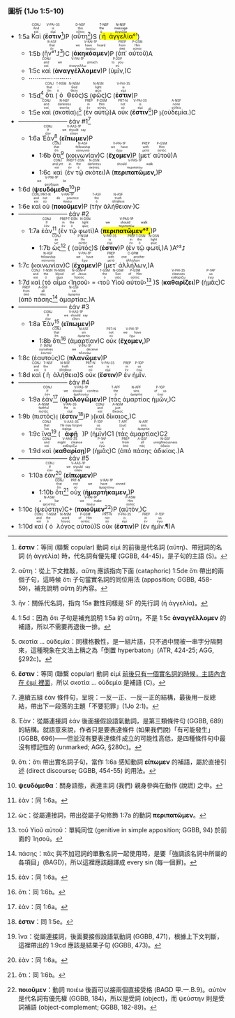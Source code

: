 ### 圖析 (1Jo 1:5-10)


- 1:5a <RUBY><ruby><ruby>Καὶ<rt>καί</rt></ruby><rt>And</rt></ruby><rt>CONJ</rt></RUBY> (<RUBY><ruby><ruby><strong>ἔστιν</strong><rt>εἰμί</rt></ruby><rt>is</rt></ruby><rt>V-PAI-3S</rt></RUBY>[^1])P (<RUBY><ruby><ruby>αὕτη<rt>οὗτος</rt></ruby><rt>this</rt></ruby><rt>D-NSF</rt></RUBY>[^2])S (<mark><RUBY><ruby><ruby>ἡ<rt>ὁ</rt></ruby><rt>the</rt></ruby><rt>T-NSF</rt></RUBY> <RUBY><ruby><ruby>ἀγγελία<rt>ἀγγελία</rt></ruby><rt>message</rt></ruby><rt>N-NSF</rt></RUBY>°¹</mark>) 
	- 1:5b (<RUBY><ruby><ruby>ἣν°¹⮥<rt>ὅς</rt></ruby><rt>that</rt></ruby><rt>R-ASF</rt></RUBY>[^3])C (<RUBY><ruby><ruby><strong>ἀκηκόαμεν</strong><rt>ἀκούω</rt></ruby><rt>we have heard</rt></ruby><rt>V-RAI-1P</rt></RUBY>)P (<RUBY><ruby><ruby>ἀπ᾽<rt>ἀπό</rt></ruby><rt>from</rt></ruby><rt>PREP</rt></RUBY> <RUBY><ruby><ruby>αὐτοῦ<rt>αὐτός</rt></ruby><rt>Him</rt></ruby><rt>P-GSM</rt></RUBY>)A
	- 1:5c <RUBY><ruby><ruby>καὶ<rt>καί</rt></ruby><rt>and</rt></ruby><rt>CONJ</rt></RUBY> (<RUBY><ruby><ruby><strong>ἀναγγέλλομεν</strong><rt>ἀναγγέλλω</rt></ruby><rt>we preach</rt></ruby><rt>V-PAI-1P</rt></RUBY>)P (<RUBY><ruby><ruby>ὑμῖν,<rt>σύ</rt></ruby><rt>to you</rt></ruby><rt>P-2DP</rt></RUBY>)C
	- ⋯⋯⋯⋯⋯⋯⋯
	- 1:5d[^4] <RUBY><ruby><ruby>ὅτι<rt>ὅτι</rt></ruby><rt>that</rt></ruby><rt>CONJ</rt></RUBY> (<RUBY><ruby><ruby>ὁ<rt>ὁ</rt></ruby><rt>-</rt></ruby><rt>T-NSM</rt></RUBY> <RUBY><ruby><ruby>Θεὸς<rt>θεός</rt></ruby><rt>God</rt></ruby><rt>N-NSM</rt></RUBY>)S (<RUBY><ruby><ruby>φῶς<rt>φῶς</rt></ruby><rt>light</rt></ruby><rt>N-NSN</rt></RUBY>)C (<RUBY><ruby><ruby><strong>ἐστιν</strong><rt>εἰμί</rt></ruby><rt>is</rt></ruby><rt>V-PAI-3S</rt></RUBY>)P
	- 1:5e <RUBY><ruby><ruby>καὶ<rt>καί</rt></ruby><rt>and</rt></ruby><rt>CONJ</rt></RUBY> (<RUBY><ruby><ruby>σκοτία<rt>σκοτία</rt></ruby><rt>darkness</rt></ruby><rt>N-NSF</rt></RUBY>)⦇[^5] (<RUBY><ruby><ruby>ἐν<rt>ἐν</rt></ruby><rt>in</rt></ruby><rt>PREP</rt></RUBY> <RUBY><ruby><ruby>αὐτῷ<rt>αὐτός</rt></ruby><rt>Him</rt></ruby><rt>P-DSM</rt></RUBY>)A <RUBY><ruby><ruby>οὐκ<rt>οὐ</rt></ruby><rt>not</rt></ruby><rt>PRT-N</rt></RUBY> (<RUBY><ruby><ruby><strong>ἔστιν</strong><rt>εἰμί</rt></ruby><rt>is</rt></ruby><rt>V-PAI-3S</rt></RUBY>[^6])P ⦈(<RUBY><ruby><ruby>οὐδεμία.<rt>οὐδείς</rt></ruby><rt>none</rt></ruby><rt>A-NSF</rt></RUBY>)C 
- ———————— ἐάν #1[^7]
	- 1:6a <RUBY><ruby><ruby>Ἐὰν<rt>ἐάν</rt></ruby><rt>If</rt></ruby><rt>CONJ</rt></RUBY>[^8] (<RUBY><ruby><ruby><strong>εἴπωμεν</strong><rt>εἶπον</rt></ruby><rt>we should say</rt></ruby><rt>V-AAS-1P</rt></RUBY>)P
		- 1:6b <RUBY><ruby><ruby>ὅτι<rt>ὅτι</rt></ruby><rt>that</rt></ruby><rt>CONJ</rt></RUBY>[^9] (<RUBY><ruby><ruby>κοινωνίαν<rt>κοινωνία</rt></ruby><rt>fellowship</rt></ruby><rt>N-ASF</rt></RUBY>)C (<RUBY><ruby><ruby><strong>ἔχομεν</strong><rt>ἔχω</rt></ruby><rt>we have</rt></ruby><rt>V-PAI-1P</rt></RUBY>)P (<RUBY><ruby><ruby>μετ᾽<rt>μετά</rt></ruby><rt>with</rt></ruby><rt>PREP</rt></RUBY> <RUBY><ruby><ruby>αὐτοῦ<rt>αὐτός</rt></ruby><rt>Him</rt></ruby><rt>P-GSM</rt></RUBY>)A 
		- 1:6c <RUBY><ruby><ruby>καὶ<rt>καί</rt></ruby><rt>and yet</rt></ruby><rt>CONJ</rt></RUBY> (<RUBY><ruby><ruby>ἐν<rt>ἐν</rt></ruby><rt>in</rt></ruby><rt>PREP</rt></RUBY> <RUBY><ruby><ruby>τῷ<rt>ὁ</rt></ruby><rt>the</rt></ruby><rt>T-DSN</rt></RUBY> <RUBY><ruby><ruby>σκότει<rt>σκότος</rt></ruby><rt>darkness</rt></ruby><rt>N-DSN</rt></RUBY>)A (<RUBY><ruby><ruby><strong>περιπατῶμεν,</strong><rt>περιπατέω</rt></ruby><rt>should walk</rt></ruby><rt>V-PAS-1P</rt></RUBY>)P 
- 1:6d (<RUBY><ruby><ruby><strong>ψευδόμεθα</strong><rt>ψεύδομαι</rt></ruby><rt>we lie</rt></ruby><rt>V-PNI-1P</rt></RUBY>[^10])P
- 1:6e <RUBY><ruby><ruby>καὶ<rt>καί</rt></ruby><rt>and</rt></ruby><rt>CONJ</rt></RUBY> <RUBY><ruby><ruby>οὐ<rt>οὐ</rt></ruby><rt>not</rt></ruby><rt>PRT-N</rt></RUBY> (<RUBY><ruby><ruby><strong>ποιοῦμεν</strong><rt>ποιέω</rt></ruby><rt>do practice</rt></ruby><rt>V-PAI-1P</rt></RUBY>)P (<RUBY><ruby><ruby>τὴν<rt>ὁ</rt></ruby><rt>the</rt></ruby><rt>T-ASF</rt></RUBY> <RUBY><ruby><ruby>ἀλήθειαν·<rt>ἀλήθεια</rt></ruby><rt>truth</rt></ruby><rt>N-ASF</rt></RUBY>)C
- ———————— ἐάν #2
	- 1:7a <RUBY><ruby><ruby>ἐὰν<rt>ἐάν</rt></ruby><rt>If</rt></ruby><rt>CONJ</rt></RUBY>[^11] (<RUBY><ruby><ruby>ἐν<rt>ἐν</rt></ruby><rt>in</rt></ruby><rt>PREP</rt></RUBY> <RUBY><ruby><ruby>τῷ<rt>ὁ</rt></ruby><rt>the</rt></ruby><rt>T-DSN</rt></RUBY> <RUBY><ruby><ruby>φωτὶ<rt>φῶς</rt></ruby><rt>light</rt></ruby><rt>N-DSN</rt></RUBY>)A (<mark><RUBY><ruby><ruby><strong>περιπατῶμεν°²,</strong><rt>περιπατέω</rt></ruby><rt>we should walk</rt></ruby><rt>V-PAS-1P</rt></RUBY></mark>)P
		- 1:7b <RUBY><ruby><ruby>ὡς<rt>ὡς</rt></ruby><rt>as</rt></ruby><rt>CONJ</rt></RUBY>[^12] { (<RUBY><ruby><ruby>αὐτός<rt>αὐτός</rt></ruby><rt>He</rt></ruby><rt>P-NSM</rt></RUBY>)S (<RUBY><ruby><ruby><strong>ἐστιν</strong><rt>εἰμί</rt></ruby><rt>is</rt></ruby><rt>V-PAI-3S</rt></RUBY>)P (<RUBY><ruby><ruby>ἐν<rt>ἐν</rt></ruby><rt>in</rt></ruby><rt>PREP</rt></RUBY> <RUBY><ruby><ruby>τῷ<rt>ὁ</rt></ruby><rt>the</rt></ruby><rt>T-DSN</rt></RUBY> <RUBY><ruby><ruby>φωτί,<rt>φῶς</rt></ruby><rt>light</rt></ruby><rt>N-DSN</rt></RUBY>)A }A°²⮥
- 1:7c (<RUBY><ruby><ruby>κοινωνίαν<rt>κοινωνία</rt></ruby><rt>fellowship</rt></ruby><rt>N-ASF</rt></RUBY>)C (<RUBY><ruby><ruby><strong>ἔχομεν</strong><rt>ἔχω</rt></ruby><rt>we have</rt></ruby><rt>V-PAI-1P</rt></RUBY>)P (<RUBY><ruby><ruby>μετ᾽<rt>μετά</rt></ruby><rt>with</rt></ruby><rt>PREP</rt></RUBY> <RUBY><ruby><ruby>ἀλλήλων,<rt>ἀλλήλων</rt></ruby><rt>one another</rt></ruby><rt>C-GPM</rt></RUBY>)A
- 1:7d <RUBY><ruby><ruby>καὶ<rt>καί</rt></ruby><rt>and</rt></ruby><rt>CONJ</rt></RUBY> (<RUBY><ruby><ruby>τὸ<rt>ὁ</rt></ruby><rt>the</rt></ruby><rt>T-NSN</rt></RUBY> <RUBY><ruby><ruby>αἷμα<rt>αἷμα</rt></ruby><rt>blood</rt></ruby><rt>N-NSN</rt></RUBY> ‹<RUBY><ruby><ruby>Ἰησοῦ<rt>Ἰησοῦς</rt></ruby><rt>of Jesus</rt></ruby><rt>N-GSM-P</rt></RUBY>› = ‹<RUBY><ruby><ruby>τοῦ<rt>ὁ</rt></ruby><rt>the</rt></ruby><rt>T-GSM</rt></RUBY> <RUBY><ruby><ruby>Υἱοῦ<rt>υἱός</rt></ruby><rt>Son</rt></ruby><rt>N-GSM</rt></RUBY> <RUBY><ruby><ruby>αὐτοῦ<rt>αὐτός</rt></ruby><rt>of Him</rt></ruby><rt>P-GSM</rt></RUBY>›[^13] )S (<RUBY><ruby><ruby><strong>καθαρίζει</strong><rt>καθαρίζω</rt></ruby><rt>cleanses</rt></ruby><rt>V-PAI-3S</rt></RUBY>)P (<RUBY><ruby><ruby>ἡμᾶς<rt>ἐγώ</rt></ruby><rt>us</rt></ruby><rt>P-1AP</rt></RUBY>)C (<RUBY><ruby><ruby>ἀπὸ<rt>ἀπό</rt></ruby><rt>from</rt></ruby><rt>PREP</rt></RUBY> <RUBY><ruby><ruby>πάσης<rt>πᾶς</rt></ruby><rt>all</rt></ruby><rt>A-GSF</rt></RUBY>[^14] <RUBY><ruby><ruby>ἁμαρτίας.<rt>ἁμαρτία</rt></ruby><rt>sin</rt></ruby><rt>N-GSF</rt></RUBY>)A
- ———————— ἐάν #3
	- 1:8a <RUBY><ruby><ruby>Ἐὰν<rt>ἐάν</rt></ruby><rt>If</rt></ruby><rt>CONJ</rt></RUBY>[^15] (<RUBY><ruby><ruby><strong>εἴπωμεν</strong><rt>εἶπον</rt></ruby><rt>we should say</rt></ruby><rt>V-AAS-1P</rt></RUBY>)P
		- 1:8b <RUBY><ruby><ruby>ὅτι<rt>ὅτι</rt></ruby><rt>that</rt></ruby><rt>CONJ</rt></RUBY>[^16] (<RUBY><ruby><ruby>ἁμαρτίαν<rt>ἁμαρτία</rt></ruby><rt>sin</rt></ruby><rt>N-ASF</rt></RUBY>)C <RUBY><ruby><ruby>οὐκ<rt>οὐ</rt></ruby><rt>not</rt></ruby><rt>PRT-N</rt></RUBY> (<RUBY><ruby><ruby><strong>ἔχομεν,</strong><rt>ἔχω</rt></ruby><rt>we have</rt></ruby><rt>V-PAI-1P</rt></RUBY>)P 
- 1:8c (<RUBY><ruby><ruby>ἑαυτοὺς<rt>ἑαυτοῦ</rt></ruby><rt>ourselves</rt></ruby><rt>F-1APM</rt></RUBY>)C (<RUBY><ruby><ruby><strong>πλανῶμεν</strong><rt>πλανάω</rt></ruby><rt>we deceive</rt></ruby><rt>V-PAI-1P</rt></RUBY>)P
- 1:8d <RUBY><ruby><ruby>καὶ<rt>καί</rt></ruby><rt>and</rt></ruby><rt>CONJ</rt></RUBY> (<RUBY><ruby><ruby>ἡ<rt>ὁ</rt></ruby><rt>the</rt></ruby><rt>T-NSF</rt></RUBY> <RUBY><ruby><ruby>ἀλήθεια<rt>ἀλήθεια</rt></ruby><rt>truth</rt></ruby><rt>N-NSF</rt></RUBY>)S <RUBY><ruby><ruby>οὐκ<rt>οὐ</rt></ruby><rt>not</rt></ruby><rt>PRT-N</rt></RUBY> (<RUBY><ruby><ruby><strong>ἔστιν</strong><rt>εἰμί</rt></ruby><rt>is</rt></ruby><rt>V-PAI-3S</rt></RUBY>)P <RUBY><ruby><ruby>ἐν<rt>ἐν</rt></ruby><rt>in</rt></ruby><rt>PREP</rt></RUBY> <RUBY><ruby><ruby>ἡμῖν.<rt>ἐγώ</rt></ruby><rt>us</rt></ruby><rt>P-1DP</rt></RUBY> 
- ———————— ἐάν #4
	- 1:9a <RUBY><ruby><ruby>ἐὰν<rt>ἐάν</rt></ruby><rt>If</rt></ruby><rt>CONJ</rt></RUBY>[^17] (<RUBY><ruby><ruby><strong>ὁμολογῶμεν</strong><rt>ὁμολογέω</rt></ruby><rt>we should confess</rt></ruby><rt>V-PAS-1P</rt></RUBY>)P (<RUBY><ruby><ruby>τὰς<rt>ὁ</rt></ruby><rt>the</rt></ruby><rt>T-APF</rt></RUBY> <RUBY><ruby><ruby>ἁμαρτίας<rt>ἁμαρτία</rt></ruby><rt>sins</rt></ruby><rt>N-APF</rt></RUBY> <RUBY><ruby><ruby>ἡμῶν,<rt>ἐγώ</rt></ruby><rt>of us</rt></ruby><rt>P-1GP</rt></RUBY>)C 
- 1:9b (<RUBY><ruby><ruby>πιστός<rt>πιστός</rt></ruby><rt>faithful</rt></ruby><rt>A-NSM</rt></RUBY>)⦇ (<RUBY><ruby><ruby><strong>ἐστιν</strong><rt>εἰμί</rt></ruby><rt>He is</rt></ruby><rt>V-PAI-3S</rt></RUBY>[^18])P ⦈(<RUBY><ruby><ruby>καὶ<rt>καί</rt></ruby><rt>and</rt></ruby><rt>CONJ</rt></RUBY> <RUBY><ruby><ruby>δίκαιος,<rt>δίκαιος</rt></ruby><rt>just</rt></ruby><rt>A-NSM</rt></RUBY>)C
	- 1:9c <RUBY><ruby><ruby>ἵνα<rt>ἵνα</rt></ruby><rt>that</rt></ruby><rt>CONJ</rt></RUBY>[^19] (<RUBY><ruby><ruby><strong>ἀφῇ</strong><rt>ἀφίημι</rt></ruby><rt>He may forgive</rt></ruby><rt>V-AAS-3S</rt></RUBY>)P (<RUBY><ruby><ruby>ἡμῖν<rt>ἐγώ</rt></ruby><rt>us</rt></ruby><rt>P-1DP</rt></RUBY>)C1 (<RUBY><ruby><ruby>τὰς<rt>ὁ</rt></ruby><rt>[our]</rt></ruby><rt>T-APF</rt></RUBY> <RUBY><ruby><ruby>ἁμαρτίας<rt>ἁμαρτία</rt></ruby><rt>sins</rt></ruby><rt>N-APF</rt></RUBY>)C2
	- 1:9d <RUBY><ruby><ruby>καὶ<rt>καί</rt></ruby><rt>and</rt></ruby><rt>CONJ</rt></RUBY> (<RUBY><ruby><ruby><strong>καθαρίσῃ</strong><rt>καθαρίζω</rt></ruby><rt>might cleanse</rt></ruby><rt>V-AAS-3S</rt></RUBY>)P (<RUBY><ruby><ruby>ἡμᾶς<rt>ἐγώ</rt></ruby><rt>us</rt></ruby><rt>P-1AP</rt></RUBY>)C (<RUBY><ruby><ruby>ἀπὸ<rt>ἀπό</rt></ruby><rt>from</rt></ruby><rt>PREP</rt></RUBY> <RUBY><ruby><ruby>πάσης<rt>πᾶς</rt></ruby><rt>all</rt></ruby><rt>A-GSF</rt></RUBY> <RUBY><ruby><ruby>ἀδικίας.<rt>ἀδικία</rt></ruby><rt>unrighteousness</rt></ruby><rt>N-GSF</rt></RUBY>)A
- ———————— ἐάν #5
	- 1:10a <RUBY><ruby><ruby>ἐὰν<rt>ἐάν</rt></ruby><rt>If</rt></ruby><rt>CONJ</rt></RUBY>[^20] (<RUBY><ruby><ruby><strong>εἴπωμεν</strong><rt>εἶπον</rt></ruby><rt>we should say</rt></ruby><rt>V-AAS-1P</rt></RUBY>)P
		- 1:10b <RUBY><ruby><ruby>ὅτι<rt>ὅτι</rt></ruby><rt>that</rt></ruby><rt>CONJ</rt></RUBY>[^21] <RUBY><ruby><ruby>οὐχ<rt>οὐ</rt></ruby><rt>not</rt></ruby><rt>PRT-N</rt></RUBY> (<RUBY><ruby><ruby><strong>ἡμαρτήκαμεν,</strong><rt>ἁμαρτάνω</rt></ruby><rt>we have sinned</rt></ruby><rt>V-RAI-1P</rt></RUBY>)P 
- 1:10c (<RUBY><ruby><ruby>ψεύστην<rt>ψεύστης</rt></ruby><rt>a liar</rt></ruby><rt>N-ASM</rt></RUBY>)C+ (<RUBY><ruby><ruby><strong>ποιοῦμεν</strong><rt>ποιέω</rt></ruby><rt>we make</rt></ruby><rt>V-PAI-1P</rt></RUBY>[^22])P (<RUBY><ruby><ruby>αὐτὸν,<rt>αὐτός</rt></ruby><rt>Him</rt></ruby><rt>P-ASM</rt></RUBY>)C
- 1:10d <RUBY><ruby><ruby>καὶ<rt>καί</rt></ruby><rt>and</rt></ruby><rt>CONJ</rt></RUBY> (<RUBY><ruby><ruby>ὁ<rt>ὁ</rt></ruby><rt>the</rt></ruby><rt>T-NSM</rt></RUBY> <RUBY><ruby><ruby>λόγος<rt>λόγος</rt></ruby><rt>word</rt></ruby><rt>N-NSM</rt></RUBY> <RUBY><ruby><ruby>αὐτοῦ<rt>αὐτός</rt></ruby><rt>of Him</rt></ruby><rt>P-GSM</rt></RUBY>)S <RUBY><ruby><ruby>οὐκ<rt>οὐ</rt></ruby><rt>not</rt></ruby><rt>PRT-N</rt></RUBY> (<RUBY><ruby><ruby><strong>ἔστιν</strong><rt>εἰμί</rt></ruby><rt>is</rt></ruby><rt>V-PAI-3S</rt></RUBY>)P (<RUBY><ruby><ruby>ἐν<rt>ἐν</rt></ruby><rt>in</rt></ruby><rt>PREP</rt></RUBY> <RUBY><ruby><ruby>ἡμῖν.¶<rt>ἐγώ</rt></ruby><rt>us</rt></ruby><rt>P-1DP</rt></RUBY>)A


[^1]: **ἔστιν**：等同 (聯繫 copular) 動詞 εἰμί 的前後是代名詞 (αὕτη)、帶冠詞的名詞 (ἡ ἀγγελία) 時，代名詞有優先權 (GGBB, 44-45)，是子句的主語 (S)。
[^2]: αὕτη：從上下文推敲，αὕτη 應該指向下面 (cataphoric) 1:5de ὅτι 帶出的兩個子句，這時候  ὅτι 子句當實名詞的同位用法 (apposition; GGBB, 458-59)，補充說明 αὕτη 的內容。
[^3]: ἣν：關係代名詞，指向 15a 數性同樣是 SF 的先行詞 (ἡ ἀγγελία)。
[^4]: 1:5d：因為 ὅτι 子句是補充說明 1:5a 的 αὕτη，不是 1:5c **ἀναγγέλλομεν** 的補語，所以不需要再退後一排。
[^5]: σκοτία ... οὐδεμία：同樣格數性，是一組片語，只不過中間被一串字分隔開來，這種現象在文法上稱之為「倒置 hyperbaton」(ATR, 424-25; AGG, §292c)。
[^6]: **ἔστιν**：等同 (聯繫 copular) 動詞 εἰμί  [前後只有一個實名詞的時候，主語內含在 ἐιμί 裡面](123John-Style#(4)%20%E1%BC%90%CE%B9%CE%BC%CE%AF%20%E5%89%8D%E5%BE%8C%E5%8F%AA%E6%9C%89%E4%B8%80%E5%80%8B%E5%AF%A6%E5%90%8D%E8%A9%9E%E7%9A%84%E6%99%82%E5%80%99%EF%BC%8C%E4%B8%BB%E8%AA%9E%E5%85%A7%E5%90%AB%E5%9C%A8%20%E1%BC%90%CE%B9%CE%BC%CE%AF%20%E8%A3%A1%E9%9D%A2.md)，所以 σκοτία ... οὐδεμία 是補語 (C)。
[^7]: 連續五組 ἐάν 條件句，呈現：一反一正、一反一正的結構，最後用一反總結，帶出下一段落的主題「不要犯罪」(1Jo 2:1)。
[^8]: Ἐὰν：從屬連接詞 ἐάν 後面接假設語氣動詞，是第三類條件句 (GGBB, 689) 的結構。就語意來說，作者只是要表達條件 (如果我們說)「有可能發生」(GGBB, 696)——但並沒有要表達條件成立的可能性高低，是四種條件句中最沒有標記性的 (unmarked; AGG, §280c)。
[^9]: ὅτι：ὅτι 帶出實名詞子句，當作 1:6a 感知動詞 **εἴπωμεν** 的補語，屬於直接引述 (direct discourse; GGBB, 454-55) 的用法。
[^10]: **ψευδόμεθα**：關身語態，表達主詞 (我們) 親身參與在動作 (說謊) 之中。
[^11]: ἐὰν：同 1:6a。
[^12]: ὡς：從屬連接詞，帶出從屬子句修飾 1:7a 的動詞 **περιπατῶμεν**。
[^13]: τοῦ Υἱοῦ αὐτοῦ：單純同位 (genitive in simple apposition; GGBB, 94) 於前面的 Ἰησοῦ。
[^14]: πάσης：πᾶς 與不加冠詞的單數名詞一起使用時，是要「強調該名詞中所屬的各項目」(BAGD)，所以這裡應該翻譯成 every sin (每一個罪)。
[^15]: ἐὰν：同 1:6a。
[^16]: ὅτι：同 1:6b。
[^17]: ἐὰν：同 1:6a。
[^18]: **ἐστιν**：同 1:5e。
[^19]: ἵνα：從屬連接詞，後面要接假設語氣動詞 (GGBB, 471)，根據上下文判斷，這裡帶出的 1:9cd 應該是結果子句 (GGBB, 473)。
[^20]: ἐὰν：同 1:6a。
[^21]: ὅτι：同 1:6b。
[^22]: **ποιοῦμεν**：動詞 ποιέω 後面可以接兩個直接受格 (BAGD 甲.一.B.9)。αὐτὸν 是代名詞有優先權 (GGBB, 184)，所以是受詞 (object)，而 ψεύστην 則是受詞補語 (object-complement; GGBB, 182-89)。
